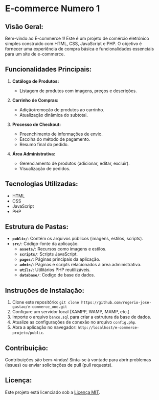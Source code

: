 # E-commerce Numero 1

## Visão Geral:

Bem-vindo ao E-commerce 1! Este é um projeto de comércio eletrônico simples construído com HTML, CSS, JavaScript e PHP. O objetivo é fornecer uma experiência de compra básica e funcionalidades essenciais para um site de e-commerce.

## Funcionalidades Principais:

1. **Catálogo de Produtos:**
   - Listagem de produtos com imagens, preços e descrições.

2. **Carrinho de Compras:**
   - Adição/remoção de produtos ao carrinho.
   - Atualização dinâmica do subtotal.

3. **Processo de Checkout:**
   - Preenchimento de informações de envio.
   - Escolha do método de pagamento.
   - Resumo final do pedido.

4. **Área Administrativa:**
   - Gerenciamento de produtos (adicionar, editar, excluir).
   - Visualização de pedidos.

## Tecnologias Utilizadas:

- HTML
- CSS
- JavaScript
- PHP

## Estrutura de Pastas:

- **`public/`**: Contém os arquivos públicos (imagens, estilos, scripts).
- **`src/`**: Código-fonte da aplicação.
   - **`assets/`**: Recursos como imagens e estilos.
   - **`scripts/`**: Scripts JavaScript.
   - **`pages/`**: Páginas principais da aplicação.
   - **`admin/`**: Páginas e scripts relacionados à área administrativa.
   - **`utils/`**: Utilitários PHP reutilizáveis.
   - **`database/`**: Codigo de base de dados.

## Instruções de Instalação:

1. Clone este repositório: `git clone https://github.com/rogerio-jose-gastao/e-commerce_one.git`
2. Configure um servidor local (XAMPP, WAMP, MAMP, etc.).
3. Importe o arquivo `banco.sql` para criar a estrutura da base de dados.
4. Atualize as configurações de conexão no arquivo `config.php`.
5. Abra a aplicação no navegador: `http://localhost/e-commerce-projeto/public`.

## Contribuição:

Contribuições são bem-vindas! Sinta-se à vontade para abrir problemas (issues) ou enviar solicitações de pull (pull requests).

## Licença:

Este projeto está licenciado sob a [Licença MIT](LICENSE).
